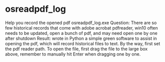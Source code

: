 # osreadpdf_log
Help you record the opened pdf
osreadpdf_log.exe
Question: There are so few historical records that come with adobe acrobat pdfreader, win10 often needs to be updated, open a bunch of pdf, and may need open one by one after shutdown
Result:  wrote in Python a simple green software to assist in opening the pdf, which will record historical files to text. By the way, first set the pdf reader path. To open the file, first drag the file to the large box above, remember to manually hit Enter when dragging one by one.
